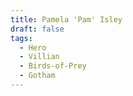 ```yaml
---
title: Pamela 'Pam' Isley
draft: false
tags:
  - Hero
  - Villian
  - Birds-of-Prey
  - Gotham
---
```

